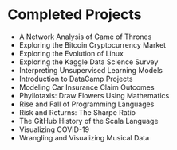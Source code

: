 
# Completed Projects

- A Network Analysis of Game of Thrones
- Exploring the Bitcoin Cryptocurrency Market
- Exploring the Evolution of Linux
- Exploring the Kaggle Data Science Survey
- Interpreting Unsupervised Learning Models
- Introduction to DataCamp Projects
- Modeling Car Insurance Claim Outcomes
- Phyllotaxis: Draw Flowers Using Mathematics
- Rise and Fall of Programming Languages
- Risk and Returns: The Sharpe Ratio
- The GitHub History of the Scala Language
- Visualizing COVID-19
- Wrangling and Visualizing Musical Data
